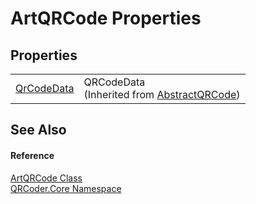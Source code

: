 # ArtQRCode Properties




## Properties
<table>
<tr>
<td><a href="P_QRCoder_Core_AbstractQRCode_QrCodeData.md">QrCodeData</a></td>
<td>QRCodeData<br />(Inherited from <a href="T_QRCoder_Core_AbstractQRCode.md">AbstractQRCode</a>)</td></tr>
</table>

## See Also


#### Reference
<a href="T_QRCoder_Core_ArtQRCode.md">ArtQRCode Class</a>  
<a href="N_QRCoder_Core.md">QRCoder.Core Namespace</a>  
